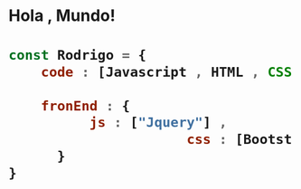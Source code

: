 <h1>Hola , Mundo!<h1>
  
  ```js 
  const Rodrigo = {
      code : [Javascript , HTML , CSS] ,
      
      fronEnd : {
            js : ["Jquery"] ,   
						css : [Bootstrap]
		}
  }
